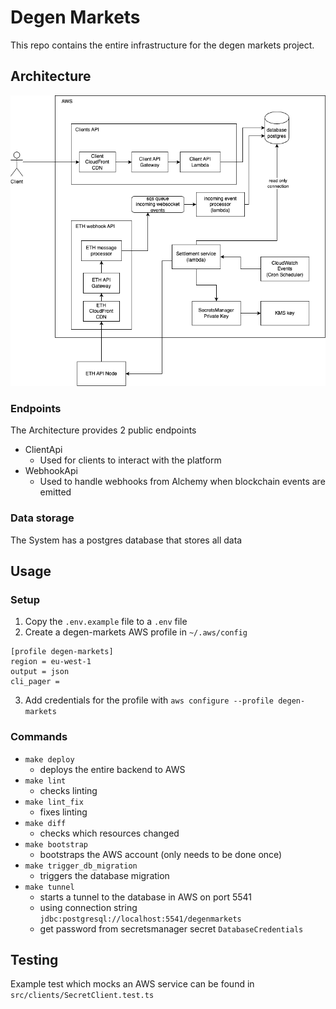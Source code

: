 # Degen Markets

This repo contains the entire infrastructure for the degen markets project.

## Architecture

![](docs/arch-overview.png)

### Endpoints

The Architecture provides 2 public endpoints

* ClientApi
  * Used for clients to interact with the platform
* WebhookApi
  * Used to handle webhooks from Alchemy when blockchain events are emitted

### Data storage

The System has a postgres database that stores all data

## Usage

### Setup

1) Copy the `.env.example` file to a `.env` file
2) Create a degen-markets AWS profile in `~/.aws/config`
```
[profile degen-markets]
region = eu-west-1
output = json
cli_pager =
```
3) Add credentials for the profile with `aws configure --profile degen-markets`

### Commands

* `make deploy`
  * deploys the entire backend to AWS
* `make lint`
  * checks linting
* `make lint_fix`
  * fixes linting
* `make diff`
  * checks which resources changed
* `make bootstrap`
  * bootstraps the AWS account (only needs to be done once)
* `make trigger_db_migration`
  * triggers the database migration
* `make tunnel`
  * starts a tunnel to the database in AWS on port 5541
  * using connection string `jdbc:postgresql://localhost:5541/degenmarkets`
  * get password from secretsmanager secret `DatabaseCredentials`

## Testing

Example test which mocks an AWS service can be found in `src/clients/SecretClient.test.ts`